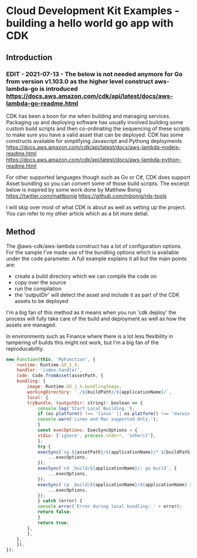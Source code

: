 # Cloud Development Kit Examples -building a hello world go app with CDK

## Introduction 

### EDIT - 2021-07-13 - The below is not needed anymore for Go from version v1.103.0 as the higher level construct aws-lambda-go is introduced https://docs.aws.amazon.com/cdk/api/latest/docs/aws-lambda-go-readme.html


CDK has been a boon for me when building and managing services. Packaging up and deploying software has usually involved building some custom build scripts and then co-ordinating the sequencing of these scripts to make sure you have a valid asset that can be deployed. CDK has some constructs available for simplifying Javascript and Pythong deployments  
<https://docs.aws.amazon.com/cdk/api/latest/docs/aws-lambda-nodejs-readme.html>  
<https://docs.aws.amazon.com/cdk/api/latest/docs/aws-lambda-python-readme.html> 

For other supported languages though such as Go or C#, CDK does support Asset bundling so you can convert some of those build scripts. The excerpt below is inspired by some work done by Matthew Bonig <https://twitter.com/mattbonig> <https://github.com/mbonig/rds-tools>

I will skip over most of what CDK is about as well as setting up the project. You can refer to my other article which as a bit more detial. 


## Method

The @aws-cdk/aws-lambda construct has a lot of configuration options. For the sample I've made use of the bundling options which is available under the code parameter. A full example explains it all but the main points are:

* create a build directory which we can compile the code on
* copy over the source
* run the compilation
* the 'outputDir' will detect the asset and include it as part of the CDK assets to be deployed

I'm a big fan of this method as it means when you run 'cdk deploy' the process will fully take care of the build and deployment  as well as how the assets are managed.

In environments such as Finance where there is a lot less flexibility in tampering of builds this might not work, but I'm a big fan of the reproducability.

``` javascript
new Function(this, 'MyFunction', {
    runtime: Runtime.GO_1_X,
    handler: 'index.handler',
    code: Code.fromAsset(assetPath, {
    bundling: {
        image: Runtime.GO_1_X.bundlingImage,
        workingDirectory: `./${buildPath}/${applicationName}/`,
        local: {
        tryBundle: (outputDir: string): boolean => {
            console.log('Start Local Building.');
            if (os.platform() !== 'linux' || os.platform() !== 'darwin') {
            console.warn('Linex and Mac supported Only.');
            }
            const execOptions: ExecSyncOptions = {
            stdio: ['ignore', process.stderr, 'inherit'],
            };
            try {
            execSync(`cp ${assetPath}/${applicationName}/* ${buildPath}/${applicationName}/ `, {
                ...execOptions,
            });
            execSync(`cd _build/${applicationName}/; go build`, {
                ...execOptions,
            });
            execSync(`cp _build/${applicationName}/${applicationName} ${outputDir}`, {
                ...execOptions,
            });
            } catch (error) {
            console.error('Error during local bundling: ' + error);
            return false;
            }
            return true;
        },
        },
    },
    }),
});
```
